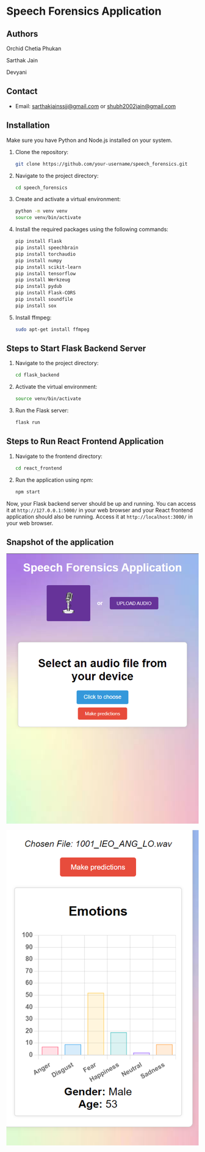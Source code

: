 # Speech Forensics Application

## Authors
Orchid Chetia Phukan

Sarthak Jain

Devyani

## Contact
- Email: sarthakjainssjj@gmail.com or shubh2002jain@gmail.com

## Installation

Make sure you have Python and Node.js installed on your system.

1. Clone the repository:
    ```bash
    git clone https://github.com/your-username/speech_forensics.git
    ```

2. Navigate to the project directory:
    ```bash
    cd speech_forensics
    ```

3. Create and activate a virtual environment:
    ```bash
    python -m venv venv
    source venv/bin/activate
    ```

4. Install the required packages using the following commands:
    ```bash
    pip install Flask
    pip install speechbrain
    pip install torchaudio
    pip install numpy
    pip install scikit-learn
    pip install tensorflow
    pip install Werkzeug
    pip install pydub
    pip install Flask-CORS
    pip install soundfile
    pip install sox
    ```

5. Install ffmpeg:
    ```bash
    sudo apt-get install ffmpeg
    ```

## Steps to Start Flask Backend Server

1. Navigate to the project directory:
    ```bash
    cd flask_backend
    ```

2. Activate the virtual environment:
    ```bash
    source venv/bin/activate
    ```

3. Run the Flask server:
    ```bash
    flask run
    ```

## Steps to Run React Frontend Application

1. Navigate to the frontend directory:
    ```bash
    cd react_frontend
    ```

2. Run the application using npm:
    ```bash
    npm start
    ```

Now, your Flask backend server should be up and running. You can access it at `http://127.0.0.1:5000/` in your web browser and your React frontend application should also be running. Access it at `http://localhost:3000/` in your web browser.



## Snapshot of the application



![Screenshot 2024-03-28 221712](Screenshot%202024-03-28%20221712.png)

![Screenshot 2024-03-29 004510](Screenshot%202024-03-29%20004510.png)

